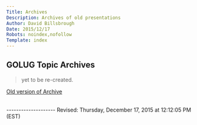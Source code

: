 ```yaml
---
Title: Archives
Description: Archives of old presentations
Author: David Billsbrough
Date: 2015/12/17
Robots: noindex,nofollow
Template: index
---
```


## GOLUG Topic Archives

> yet to be re-created.

[Old version of Archive](http://www.sanitarium.net/golug/GOLUGMeetings.cgi)

<br />
--------------------
Revised: Thursday, December 17, 2015 at 12:12:05 PM (EST)
